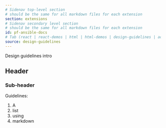 ```yaml
---
# Sidenav top-level section
# should be the same for all markdown files for each extension
section: extensions
# Sidenav secondary level section
# should be the same for all markdown files for each extension
id: pf-ansible-docs
# Tab (react | react-demos | html | html-demos | design-guidelines | accessibility)
source: design-guidelines
---
```


Design guidelines intro

## Header

### Sub-header

Guidelines:

1. A
1. list
1. using
1. markdown